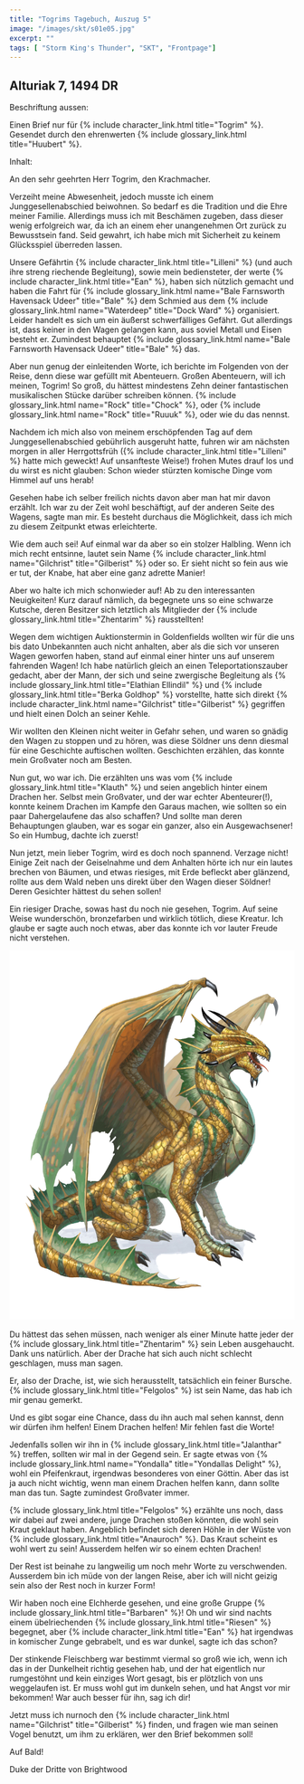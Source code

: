 ```yaml
---
title: "Togrims Tagebuch, Auszug 5"
image: "/images/skt/s01e05.jpg"
excerpt: ""
tags: [ "Storm King's Thunder", "SKT", "Frontpage"]
---
```


## Alturiak 7, 1494 DR

Beschriftung aussen:

Einen Brief nur für {% include character_link.html title="Togrim" %}.
Gesendet durch den ehrenwerten {% include glossary_link.html title="Huubert" %}.

Inhalt:

An den sehr geehrten Herr Togrim, den Krachmacher.

Verzeiht meine Abwesenheit, jedoch musste ich einem Junggesellenabschied
beiwohnen. So bedarf es die Tradition und die Ehre meiner Familie.
Allerdings muss ich mit Beschämen zugeben, dass dieser wenig erfolgreich war, da
ich an einem eher unangenehmen Ort zurück zu Bewusstsein fand.
Seid gewahrt, ich habe mich mit Sicherheit zu keinem Glücksspiel überreden
lassen.

Unsere Gefährtin {% include character_link.html title="Lilleni" %} (und auch
ihre streng riechende Begleitung), sowie mein
bediensteter, der werte {% include character_link.html title="Ean" %}, haben sich
nützlich gemacht und haben die Fahrt für
{% include glossary_link.html name="Bale Farnsworth Havensack Udeer" title="Bale" %} dem Schmied aus dem
{% include glossary_link.html name="Waterdeep" title="Dock Ward" %} organisiert. Leider handelt
es sich um ein äußerst schwerfälliges Gefährt. Gut allerdings ist, dass keiner in den Wagen
gelangen kann, aus soviel Metall und Eisen besteht er. Zumindest behauptet
{% include glossary_link.html name="Bale Farnsworth Havensack Udeer" title="Bale" %} das.

Aber nun genug der einleitenden Worte, ich berichte im Folgenden von der Reise,
denn diese war gefüllt mit Abenteuern. Großen Abenteuern, will ich meinen, Togrim!
So groß, du hättest mindestens Zehn deiner fantastischen musikalischen
Stücke darüber schreiben können.
{% include glossary_link.html name="Rock" title="Chock" %}, oder
{% include glossary_link.html name="Rock" title="Ruuuk" %}, oder wie du das
nennst.

Nachdem ich mich also von meinem erschöpfenden Tag auf dem Junggesellenabschied
gebührlich ausgeruht hatte, fuhren wir am nächsten morgen in aller Herrgottsfrüh
({% include character_link.html title="Lilleni" %} hatte mich geweckt! Auf
unsanfteste Weise!) frohen Mutes drauf los und du wirst es nicht glauben: Schon
wieder stürzten komische Dinge vom Himmel auf uns herab!

Gesehen habe ich selber freilich nichts davon aber man hat mir davon erzählt.
Ich war zu der Zeit wohl beschäftigt, auf der anderen Seite des Wagens, sagte
man mir. Es besteht durchaus die Möglichkeit, dass ich mich zu diesem Zeitpunkt
etwas erleichterte.

Wie dem auch sei! Auf einmal war da aber so ein stolzer Halbling. Wenn ich mich recht entsinne,
lautet sein Name {% include character_link.html name="Gilchrist" title="Gilberist" %} oder so.
Er sieht nicht so fein aus wie er tut, der Knabe, hat aber eine ganz adrette Manier!

Aber wo halte ich mich schonwieder auf! Ab zu den interessanten Neuigkeiten!
Kurz darauf nämlich, da begegnete uns so eine schwarze Kutsche, deren Besitzer
sich letztlich als Mitglieder der
{% include glossary_link.html title="Zhentarim" %} rausstellten!

Wegen dem wichtigen Auktionstermin in Goldenfields wollten wir für die uns bis
dato Unbekannten auch nicht anhalten, aber als die sich vor unseren Wagen
geworfen haben, stand auf einmal einer hinter uns auf unserem fahrenden Wagen!
Ich habe natürlich gleich an einen Teleportationszauber gedacht, aber der Mann,
der sich und seine zwergische Begleitung als
{% include glossary_link.html title="Elathian Ellindil" %} und
{% include glossary_link.html title="Berka Goldhop" %} vorstellte, hatte sich direkt
{% include character_link.html name="Gilchrist" title="Gilberist" %} gegriffen
und hielt einen Dolch an seiner Kehle.

Wir wollten den Kleinen nicht weiter in Gefahr sehen, und waren so gnädig den
Wagen zu stoppen und zu hören, was diese Söldner uns denn diesmal für eine
Geschichte auftischen wollten.
Geschichten erzählen, das konnte mein Großvater noch am Besten.

Nun gut, wo war ich. Die erzählten uns was vom
{% include glossary_link.html title="Klauth" %} und seien angeblich hinter einem
Drachen her.
Selbst mein Großvater, und der war echter Abenteurer(!), konnte keinem Drachen
im Kampfe den Garaus machen, wie sollten so ein paar Dahergelaufene das also
schaffen? Und sollte man deren Behauptungen glauben, war es sogar ein ganzer,
also ein Ausgewachsener! So ein Humbug, dachte ich zuerst!

Nun jetzt, mein lieber Togrim, wird es doch noch spannend. Verzage nicht!
Einige Zeit nach der Geiselnahme und dem Anhalten hörte ich nur ein lautes
brechen von Bäumen, und etwas riesiges, mit Erde befleckt aber glänzend, rollte
aus dem Wald neben uns direkt über den Wagen dieser Söldner!
Deren Gesichter hättest du sehen sollen!

Ein riesiger Drache, sowas hast du noch nie gesehen, Togrim. Auf seine Weise
wunderschön, bronzefarben und wirklich tötlich, diese Kreatur. Ich glaube er
sagte auch noch etwas, aber das konnte ich vor lauter Freude nicht verstehen.

<img src='/images/skt/felgolos.png' class="auto" />

Du hättest das sehen müssen, nach weniger als einer Minute hatte jeder der
{% include glossary_link.html title="Zhentarim" %} sein Leben ausgehaucht. Dank uns natürlich. Aber der Drache hat sich
auch nicht schlecht geschlagen, muss man sagen.

Er, also der Drache, ist, wie sich herausstellt, tatsächlich ein feiner Bursche.
{% include glossary_link.html title="Felgolos" %} ist sein Name, das hab ich mir
genau gemerkt.

Und es gibt sogar eine Chance, dass du ihn auch mal sehen kannst, denn wir
dürfen ihm helfen! Einem Drachen helfen! Mir fehlen fast die Worte!

Jedenfalls sollen wir ihn in {% include glossary_link.html title="Jalanthar" %} treffen, sollten wir mal in der Gegend
sein. Er sagte etwas von {% include glossary_link.html name="Yondalla" title="Yondallas Delight" %}, wohl ein Pfeifenkraut, irgendwas besonderes von einer Göttin.
Aber das ist ja auch nicht wichtig, wenn man einem Drachen helfen kann, dann
sollte man das tun. Sagte zumindest Großvater immer.

{% include glossary_link.html title="Felgolos" %} erzählte uns noch, dass wir dabei auf zwei andere, junge Drachen stoßen könnten, die
wohl sein Kraut geklaut haben. Angeblich befindet sich deren Höhle in
der Wüste von {% include glossary_link.html title="Anauroch" %}. Das Kraut scheint es wohl wert zu sein! Ausserdem helfen
wir so einem echten Drachen!

Der Rest ist beinahe zu langweilig um noch mehr Worte zu verschwenden. Ausserdem
bin ich müde von der langen Reise, aber ich will nicht geizig sein also der Rest
noch in kurzer Form!

Wir haben noch eine Elchherde gesehen, und eine große Gruppe {% include glossary_link.html title="Barbaren" %}! Oh und
wir sind nachts einem übelriechenden {% include glossary_link.html title="Riesen" %} begegnet, aber {% include character_link.html title="Ean" %} hat irgendwas
in komischer Zunge gebrabelt, und es war dunkel, sagte ich das schon?

Der stinkende Fleischberg war bestimmt viermal so groß wie ich, wenn ich das in
der Dunkelheit richtig gesehen hab, und der hat eigentlich nur rumgestöhnt und
kein einziges Wort gesagt, bis er plötzlich von uns weggelaufen ist.
Er muss wohl gut im dunkeln sehen, und hat Angst vor mir bekommen! War auch
besser für ihn, sag ich dir!

Jetzt muss ich nurnoch den {% include character_link.html name="Gilchrist" title="Gilberist" %} finden, und fragen wie man seinen Vogel
benutzt, um ihm zu erklären, wer den Brief bekommen soll!

Auf Bald!

Duke der Dritte von Brightwood
